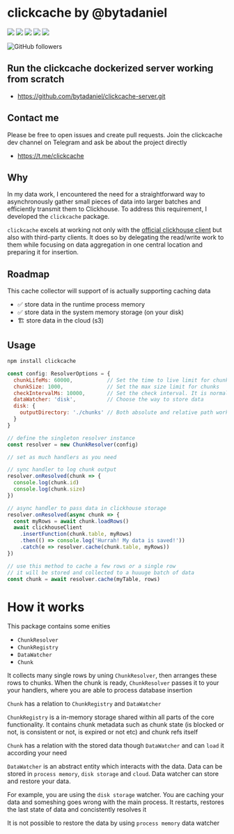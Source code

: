 # clickcache by @bytadaniel

<a href="https://www.npmjs.com/package/clickcache" alt="NPM latest version"><img src="https://img.shields.io/npm/v/clickcache.svg"></a>
<a href="https://www.npmjs.com/package/clickcache" alt="NPM total downloads"><img src="https://img.shields.io/npm/dt/clickcache.svg"></a>
<a href="https://github.com/bytadaniel/clickcache" alt="Github stars"><img src="https://img.shields.io/github/stars/bytadaniel/clickcache.svg?style=social&label=Star"></a>
<a href="https://github.com/bytadaniel/clickcache" alt="Github forks"><img src="https://img.shields.io/github/forks/bytadaniel/clickcache.svg?style=social&label=Fork"></a>
<a href="https://github.com/bytadaniel/clickcache" alt="Github contributors"><img src="https://img.shields.io/github/contributors/bytadaniel/clickcache.svg"></a>

![GitHub followers](https://img.shields.io/github/followers/bytadaniel?style=social)

## Run the clickcache dockerized server working from scratch
- https://github.com/bytadaniel/clickcache-server.git

## Contact me
Please be free to open issues and create pull requests.
Join the clickcache dev channel on Telegram and ask be about the project directly
- https://t.me/clickcache

## Why

In my data work, I encountered the need for a straightforward way to asynchronously gather small pieces of data into larger batches and efficiently transmit them to Clickhouse.
To address this requirement, I developed the `clickcache` package.

`сlickcache` excels at working not only with the [official clickhouse client](https://github.com/ClickHouse/clickhouse-js) but also with third-party clients.
It does so by delegating the read/write work to them while focusing on data aggregation in one central location and preparing it for insertion.

## Roadmap

This cache collector will support of is actually supporting caching data

- ✅ store data in the runtime process memory
- ✅ store data in the system memory storage (on your disk)
- 🏗 store data in the cloud (s3)

## Usage

```bash
npm install clickcache
```

```js
const config: ResolverOptions = {
  chunkLifeMs: 60000,           // Set the time to live limit for chunks
  chunkSize: 1000,              // Set the max size limit for chunks
  checkIntervalMs: 10000,       // Set the check interval. It is normal to check batches state 5-10 times per TTL
  dataWatcher: 'disk',          // Choose the way to store data
  disk: {
    outputDirectory: './chunks' // Both absolute and relative path work
  }
}

// define the singleton resolver instance
const resolver = new ChunkResolver(config)

// set as much handlers as you need

// sync handler to log chunk output
resolver.onResolved(chunk => {
  console.log(chunk.id)
  console.log(chunk.size)
})

// async handler to pass data in clickhouse storage
resolver.onResolved(async chunk => {
  const myRows = await chunk.loadRows()
  await clickhouseClient
    .insertFunction(chunk.table, myRows)
    .then(() => console.log('Hurrah! My data is saved!'))
    .catch(e => resolver.cache(chunk.table, myRows))
})

// use this method to cache a few rows or a single row
// it will be stored and collected to a huuuge batch of data
const chunk = await resolver.cache(myTable, rows)
```

# How it works

This package contains some enities

- `ChunkResolver`
- `ChunkRegistry`
- `DataWatcher`
- `Chunk`

It collects many single rows by uning `ChunkResolver`, then arranges these rows to chunks. When the chunk is ready, `ChunkResolver` passes it to your your handlers, where you are able to process database insertion

`Chunk` has a relation to `ChunkRegistry` and `DataWatcher`

`ChunkRegistry` is a in-memory storage shared within all parts of the core functionality. It contains chunk metadata such as chunk state (is blocked or not, is consistent or not, is expired or not etc) and chunk refs itself

`Chunk` has a relation with the stored data though `DataWatcher` and can `load` it according your need

`DataWatcher` is an abstract entity which interacts with the data. Data can be stored in `process memory`, `disk storage` and `cloud`. Data watcher can store and restore your data.

For example, you are using  the `disk storage` watcher. You are caching your data and someshing goes wrong with the main process. It restarts, restores the last state of data and concistently resolves it

It is not possible to restore the data by using `process memory` data watcher
